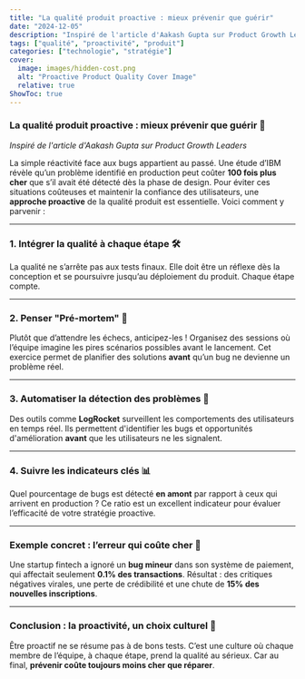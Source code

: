 ```yaml
---
title: "La qualité produit proactive : mieux prévenir que guérir"
date: "2024-12-05"
description: "Inspiré de l'article d'Aakash Gupta sur Product Growth Leaders"
tags: ["qualité", "proactivité", "produit"]
categories: ["technologie", "stratégie"]
cover:
  image: images/hidden-cost.png
  alt: "Proactive Product Quality Cover Image"
  relative: true
ShowToc: true
---
```


### **La qualité produit proactive : mieux prévenir que guérir** 🚀

*Inspiré de l'article d'Aakash Gupta sur Product Growth Leaders*

La simple réactivité face aux bugs appartient au passé. Une étude d’IBM révèle qu’un problème identifié en production peut coûter **100 fois plus cher** que s’il avait été détecté dès la phase de design. Pour éviter ces situations coûteuses et maintenir la confiance des utilisateurs, une **approche proactive** de la qualité produit est essentielle. Voici comment y parvenir :

---

### **1. Intégrer la qualité à chaque étape** 🛠️

La qualité ne s’arrête pas aux tests finaux. Elle doit être un réflexe dès la conception et se poursuivre jusqu’au déploiement du produit. Chaque étape compte.

---

### **2. Penser "Pré-mortem"** 🧠

Plutôt que d’attendre les échecs, anticipez-les ! Organisez des sessions où l’équipe imagine les pires scénarios possibles avant le lancement. Cet exercice permet de planifier des solutions **avant** qu’un bug ne devienne un problème réel.

---

### **3. Automatiser la détection des problèmes** 🤖

Des outils comme **LogRocket** surveillent les comportements des utilisateurs en temps réel. Ils permettent d'identifier les bugs et opportunités d'amélioration **avant** que les utilisateurs ne les signalent.

---

### **4. Suivre les indicateurs clés** 📊

Quel pourcentage de bugs est détecté **en amont** par rapport à ceux qui arrivent en production ? Ce ratio est un excellent indicateur pour évaluer l’efficacité de votre stratégie proactive.

---

### **Exemple concret : l’erreur qui coûte cher** 💸

Une startup fintech a ignoré un **bug mineur** dans son système de paiement, qui affectait seulement **0.1% des transactions**. Résultat : des critiques négatives virales, une perte de crédibilité et une chute de **15% des nouvelles inscriptions**.

---

### **Conclusion : la proactivité, un choix culturel** 🌟

Être proactif ne se résume pas à de bons tests. C’est une culture où chaque membre de l’équipe, à chaque étape, prend la qualité au sérieux. Car au final, **prévenir coûte toujours moins cher que réparer**.
